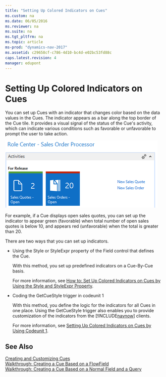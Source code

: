 ```yaml
---
title: "Setting Up Colored Indicators on Cues"
ms.custom: na
ms.date: 06/05/2016
ms.reviewer: na
ms.suite: na
ms.tgt_pltfrm: na
ms.topic: article
ms-prod: "dynamics-nav-2017"
ms.assetid: c29658cf-c786-4d10-bc4d-e02bc53fd88c
caps.latest.revision: 4
manager: edupont
---
```

# Setting Up Colored Indicators on Cues
You can set up Cues with an indicator that changes color based on the data values in the Cues. The indicator appears as a bar along the top border of the Cue tile. It provides a visual signal of the status of the Cue's activity, which can indicate various conditions such as favorable or unfavorable to prompt the user to take action.  
  
 ![Cues on the Order Processor Role Center](media/NAV_Cues_OrderProcessor.png "NAV\_Cues\_OrderProcessor")  
  
 For example, if a Cue displays open sales quotes, you can set up the indicator to appear green \(favorable\) when total number of open sales quotes is below 10, and appears red \(unfavorable\) when the total is greater than 20.  
  
 There are two ways that you can set up indicators.  
  
-   Using the Style or StyleExpr property of the Field control that defines the Cue.  
  
     With this method, you set up predefined indicators on a Cue-By-Cue basis.  
  
     For more information, see [How to: Set Up Colored Indicators on Cues by Using the Style and StyleExpr Property](How%20to:%20Set%20Up%20Colored%20Indicators%20on%20Cues%20by%20Using%20the%20Style%20and%20StyleExpr%20Property.md).  
  
-   Coding the GetCueStyle trigger in codeunit 1  
  
     With this method, you define the logic for the indicators for all Cues in one place. Using the GetCueStyle trigger also enables you to provide customization of the indicators from the [!INCLUDE[navnow](includes/navnow_md.md)] clients.  
  
     For more information, see [Setting Up Colored Indicators on Cues by Using Codeunit 1](Setting-Up-Colored-Indicators-on-Cues-by-Using-Codeunit-1.md).  
  
## See Also  
 [Creating and Customizing Cues](Creating-and-Customizing-Cues.md)   
 [Walkthrough: Creating a Cue Based on a FlowField](Walkthrough:%20Creating%20a%20Cue%20Based%20on%20a%20FlowField.md)   
 [Walkthrough: Creating a Cue Based on a Normal Field and a Query](Walkthrough:%20Creating%20a%20Cue%20Based%20on%20a%20Normal%20Field%20and%20a%20Query.md)